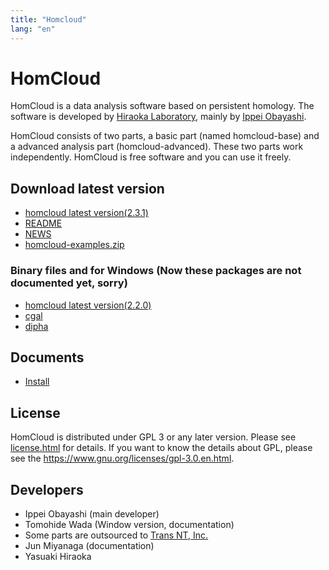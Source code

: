 ```yaml
---
title: "Homcloud"
lang: "en"
---
```


# HomCloud

HomCloud is a data analysis software based on persistent homology.
The software is developed by 
[Hiraoka Laboratory](http://www.wpi-aimr.tohoku.ac.jp/hiraoka_labo/),
mainly by [Ippei Obayashi](http://www.wpi-aimr.tohoku.ac.jp/hiraoka_labo/obayashi/).

HomCloud consists of two parts,
a basic part (named homcloud-base) and
a advanced analysis part (homcloud-advanced).
These two parts work independently. 
HomCloud is free software and you can use it freely.

## <a name="download"> Download latest version

* [homcloud latest version(2.3.1)](download/homcloud-2.3.1.tar.gz)
* [README](download/README)
* [NEWS](download/NEWS)
* [homcloud-examples.zip](download/homcloud-examples.zip)

### Binary files and for Windows (Now these packages are not documented yet, sorry)

* [homcloud latest version(2.2.0)](download/win/homcloud-2.2.0-cp36-cp36m-win_amd64.whl)
* [cgal](download/win/cgal-20180514T003016Z-001.zip)
* [dipha](download/win/dipha-20180514T003045Z-001.zip)

## Documents

* [Install](how-to-install.en.html)
<!--- * [基本的な使い方](basic-usage.html) -->

## License

HomCloud is distributed under GPL 3 or any later version.
Please see [license.html](license.html) for details.
If you want to know the details about GPL, please 
see the <https://www.gnu.org/licenses/gpl-3.0.en.html>.

## Developers

* Ippei Obayashi (main developer)
* Tomohide Wada (Window version, documentation)
* Some parts are outsourced to [Trans NT, Inc.](http://www.trans-nt.com/)
* Jun Miyanaga (documentation)
* Yasuaki Hiraoka
